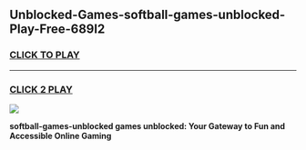 
## Unblocked-Games-softball-games-unblocked-Play-Free-689l2
<h3>
<a href="https://premium76.site?title=softball-games-unblocked&ref=23A">CLICK TO PLAY</a></h3>
<hr>

<h3>
<a href="https://premium76.site?title=softball-games-unblocked&ref=23A">CLICK 2 PLAY</a>
  
</h3>

<a href="https://premium76.site?title=softball-games-unblocked&ref=23A"><img src="https://clearcache.store/games.png"></a>


**softball-games-unblocked games unblocked: Your Gateway to Fun and Accessible Online Gaming**
